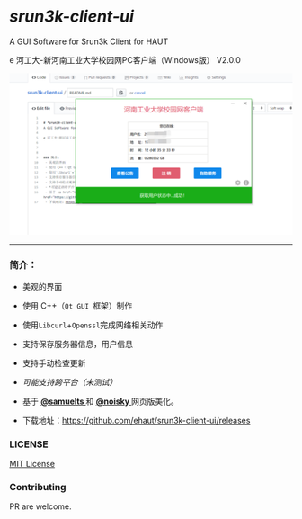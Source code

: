 
# *srun3k-client-ui*  
A GUI Software for Srun3k Client for HAUT 

e 河工大-新河南工业大学校园网PC客户端（Windows版） V2.0.0

![DEMO](srun-3k-ui/Resouces/png/demo.png)


-------



### 简介：
 - 美观的界面
 
 - 使用 C++（`Qt GUI `框架）制作
 
 - 使用`Libcurl`+`Openssl`完成网络相关动作
 
 - 支持保存服务器信息，用户信息
 
 - 支持手动检查更新
 
 - *可能支持跨平台（未测试）*
 
 - 基于 <a href="https://github.com/samuelts/srun3k-client/"><b><font>@samuelts </font></b></a> 和 <a href="https://github.com/noisky/srun3k-sb-client/"><b><font>@noisky </font></b></a> 网页版美化。
 
 - 下载地址：https://github.com/ehaut/srun3k-client-ui/releases
 
 
 ### LICENSE
 
 [MIT License](LICENSE)

 
 ### Contributing
 
 PR are welcome.
 
